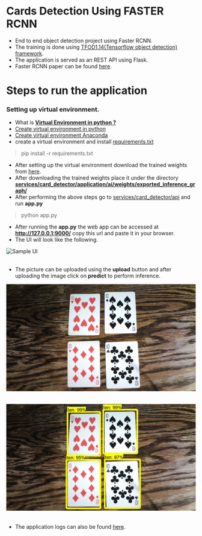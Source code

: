 # Cards Detection Using FASTER RCNN

- End to end object detection project using Faster RCNN.
- The training is done using [TFOD1.14(Tensorflow object detection) framework](https://tensorflow-object-detection-api-tutorial.readthedocs.io/en/tensorflow-1.14/).
- The application is served as an REST API using Flask.
- Faster RCNN paper can be found [here](https://arxiv.org/pdf/1506.01497.pdf).


# Steps to run the application 

### Setting up  virtual environment.

- What is [**Virtual Environment in python ?**](https://www.geeksforgeeks.org/python-virtual-environment/)
- [Create virtual environment in python](https://www.geeksforgeeks.org/creating-python-virtual-environment-windows-linux/)
- [Create virtual environment Anaconda](https://www.geeksforgeeks.org/set-up-virtual-environment-for-python-using-anaconda/)
- create a virtual environment and install [requirements.txt](https://github.com/R-aryan/Cards_Detection_Using_FASTER-RCNN/blob/develop/requirements.txt)

> pip install -r requirements.txt

- After setting up the virtual environment download the trained weights from [here](https://drive.google.com/file/d/1AckrDU2sNq9l1tW-Pb2xWYnFCcEVgNkx/view?usp=sharing).
- After downloading the trained weights place it under the directory [**services/card_detector/application/ai/weights/exported_inference_graph/**](https://github.com/R-aryan/Cards_Detection_Using_FASTER-RCNN/tree/develop/services/card_detector/application/ai/weights/exported_inference_graph)
- After performing the above steps go to [services/card_detector/api](https://github.com/R-aryan/Cards_Detection_Using_FASTER-RCNN/tree/develop/services/card_detector/api) and run **app.py**
> python app.py
- After running the **app.py** the web app can be accessed at **http://127.0.0.1:9000/** copy this url and paste it in your browser.
- The UI will look like the following.

![Sample UI](https://github.com/R-aryan/Cards_Detection_Using_FASTER-RCNN/tree/develop/msc/sample_ui.png)
  <br>
  <br>

- The picture can be uploaded using the **upload** button and after uploading the image click on **predict** to perform inference.

![Sample Input](https://github.com/R-aryan/Cards_Detection_Using_FASTER-RCNN/blob/develop/services/card_detector/images/input_images/input_image_25.384023.jpg)
  <br>
  <br>

![Sample output](https://github.com/R-aryan/Cards_Detection_Using_FASTER-RCNN/blob/develop/services/card_detector/images/output_images/output_image_37.152636.jpg)
  <br>
  <br>

- The application logs can also be found [here](https://github.com/R-aryan/Cards_Detection_Using_FASTER-RCNN/tree/develop/services/card_detector/logs).